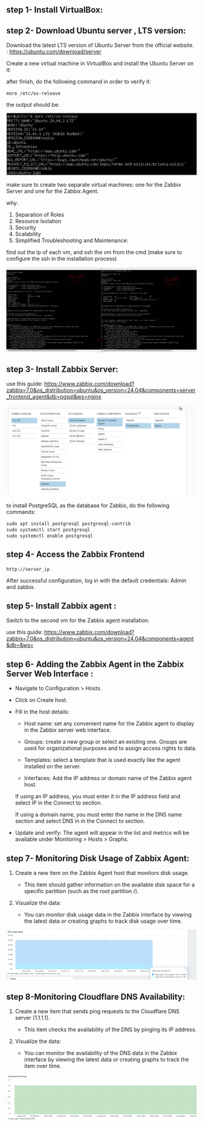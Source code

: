 ## step 1- Install VirtualBox:

## step 2- Download Ubuntu server , LTS version: 
Download the latest LTS version of Ubuntu Server from the official website.
: https://ubuntu.com/download/server

Create a new virtual machine in VirtualBox and install the Ubuntu Server on it:

after finish, do the following command in order to verify it:
```
more /etc/os-release
```
the output should be: 

![alt text](screenshots/ubuntu%20server.png)

make sure to create two separate virtual machines: one for the Zabbix Server and one for the Zabbix Agent.

why: 
1. Separation of Roles
2. Resource Isolation
3. Security
4. Scalability
5. Simplified Troubleshooting and Maintenance:


find out the ip of each vm, and ssh the vm from the cmd (make sure to configure the ssh in the installation process)

![alt text](screenshots/ubuntu%20server%20and%20agent.png)


## step 3- Install Zabbix Server:
 
use this guide: https://www.zabbix.com/download?zabbix=7.0&os_distribution=ubuntu&os_version=24.04&components=server_frontend_agent&db=pgsql&ws=nginx

![alt text](screenshots/zabix%20guide.png)

to install PostgreSQL as the database for Zabbix, do the following commands:
```
sudo apt install postgresql postgresql-contrib
sudo systemctl start postgresql
sudo systemctl enable postgresql
```

## step 4- Access the Zabbix Frontend
```
http://server_ip
```
After successful configuration, log in with the default credentials: Admin and zabbix.

## step 5- Install Zabbix agent :
Switch to the second vm for the Zabbix agent installation.

use this guide: https://www.zabbix.com/download?zabbix=7.0&os_distribution=ubuntu&os_version=24.04&components=agent&db=&ws=

## step 6- Adding the Zabbix Agent in the Zabbix Server Web Interface :
- Navigate to Configuration > Hosts.
- Click on Create host.
- Fill in the host details:
    - Host name: set any convenient name for the Zabbix agent to display in the Zabbix server web interface.

    - Groups: create a new group or select an existing one. Groups are used for organizational purposes and to assign access rights to data.

    - Templates: select a template that is used exactly like the agent installed on the server.

    - Interfaces: Add the IP address or domain name of the Zabbix agent host.

    If using an IP address, you must enter it in the IP address field and select IP in the Connect to section.

    If using a domain name, you must enter the name in the DNS name section and select DNS in in the Connect to section.

- Update and verify: The agent will appear in the list and metrics will be available under Monitoring > Hosts > Graphs.

## step 7- Monitoring Disk Usage of Zabbix Agent:


1. Create a new item on the Zabbix Agent host that monitors disk usage.

    - This item should gather information on the available disk space for a specific partition (such as the root partition /).

2. Visualize the data:

    - You can monitor disk usage data in the Zabbix interface by viewing the latest data or creating graphs to track disk usage over time.


![Alt text](screenshots/diskusage.png)


## step 8-Monitoring Cloudflare DNS Availability:


1. Create a new item that sends ping requests to the Cloudflare DNS server (1.1.1.1).

    - This item checks the availability of the DNS by pinging its IP address.

2. Visualize the data:

    - You can monitor the availability of the DNS data in the Zabbix interface by viewing the latest data or creating graphs to track the item over time.

![Alt text](screenshots/cloudflare.png)

